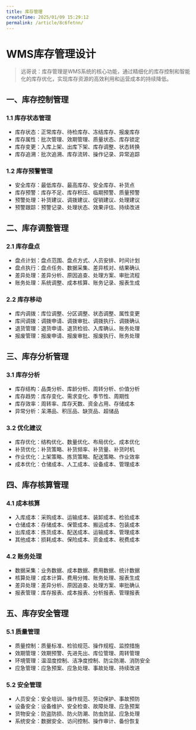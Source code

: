 ```yaml
---
title: 库存管理
createTime: 2025/01/09 15:29:12
permalink: /article/8c6fetnn/
---
```

# WMS库存管理设计

> 远哥说：库存管理是WMS系统的核心功能，通过精细化的库存控制和智能化的库存优化，实现库存资源的高效利用和运营成本的持续降低。

## 一、库存控制管理

### 1.1 库存状态管理
- 库存状态：正常库存、待检库存、冻结库存、报废库存
- 库存属性：批次管理、效期管理、质量状态、库存锁定
- 库存变更：入库上架、出库下架、库存调整、状态转换
- 库存追溯：批次追溯、库存流转、操作记录、异常追踪

### 1.2 库存预警管理
- 安全库存：最低库存、最高库存、安全库存、补货点
- 库存预警：库存不足、库存积压、临期预警、质量预警
- 预警处理：补货建议、调拨建议、促销建议、处理建议
- 预警跟踪：预警记录、处理状态、效果评估、持续改进

## 二、库存调整管理

### 2.1 库存盘点
- 盘点计划：盘点范围、盘点方式、人员安排、时间计划
- 盘点执行：盘点任务、数据采集、差异核对、结果确认
- 差异处理：差异分析、原因追查、处理方案、审批流程
- 账务处理：系统调整、成本核算、账务记录、报表生成

### 2.2 库存移动
- 库内调拨：库位调整、分区调整、状态调整、属性变更
- 库间调拨：调拨申请、调拨审批、调拨执行、调拨确认
- 退货管理：退货申请、退货检验、入库确认、账务处理
- 报废管理：报废申请、报废审批、报废执行、账务处理

## 三、库存分析管理

### 3.1 库存分析
- 库存结构：品类分析、库龄分析、周转分析、价值分析
- 库存趋势：库存变化、需求变化、季节性、周期性
- 库存效率：周转率、库存天数、资金占用、存储成本
- 异常分析：呆滞品、积压品、缺货品、超储品

### 3.2 优化建议
- 库存优化：结构优化、数量优化、布局优化、成本优化
- 补货优化：补货策略、补货频率、补货量、补货时机
- 作业优化：上架策略、拣货策略、配送策略、作业效率
- 成本优化：仓储成本、人工成本、设备成本、管理成本

## 四、库存核算管理

### 4.1 成本核算
- 入库成本：采购成本、运输成本、装卸成本、检验成本
- 仓储成本：存储成本、保管成本、搬运成本、包装成本
- 出库成本：拣货成本、配送成本、运输成本、管理成本
- 其他成本：损耗成本、保险成本、资金成本、税费成本

### 4.2 账务处理
- 数据采集：业务数据、成本数据、费用数据、统计数据
- 核算处理：成本计算、费用分摊、账务处理、报表生成
- 差异处理：差异分析、原因追查、处理方案、审批确认
- 报表管理：库存报表、成本报表、分析报表、管理报表

## 五、库存安全管理

### 5.1 质量管理
- 质量控制：质量标准、检验规范、操作规程、监控措施
- 效期管理：效期预警、先进先出、库位管理、周转管理
- 环境管理：温湿度控制、洁净度控制、防尘防潮、消防安全
- 应急管理：应急预案、应急处理、事故处理、持续改进

### 5.2 安全管理
- 人员安全：安全培训、操作规范、劳动保护、事故预防
- 设备安全：设备维护、安全检查、故障处理、应急预案
- 货物安全：防盗防损、防火防潮、防虫防鼠、应急处理
- 系统安全：数据安全、访问控制、操作审计、备份恢复